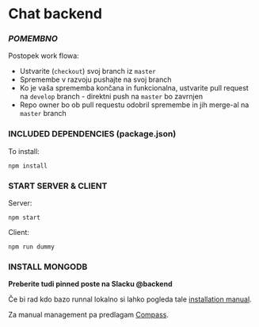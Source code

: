 # Chat backend

### ***POMEMBNO***

Postopek work flowa:
* Ustvarite (<code>checkout</code>) svoj branch iz <code>master</code>
* Spremembe v razvoju pushajte na svoj branch
* Ko je vaša sprememba končana in funkcionalna, ustvarite pull request na <code>develop</code> branch - direktni push na <code>master</code> bo zavrnjen
* Repo owner bo ob pull requestu odobril spremembe in jih merge-al na <code>master</code> branch

### INCLUDED DEPENDENCIES (package.json)
To install:
```
npm install
```

### START SERVER & CLIENT
Server:
```
npm start
```
Client:
```
npm run dummy
```

### INSTALL MONGODB
**Preberite tudi pinned poste na Slacku @backend**

Če bi rad kdo bazo runnal lokalno si lahko pogleda tale [installation manual](https://docs.mongodb.com/manual/administration/install-community/).

Za manual management pa predlagam [Compass](https://docs.mongodb.com/compass/current/install/).
